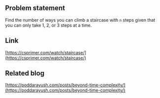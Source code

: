## Problem statement
Find the number of ways you can climb a staircase with `n` steps given that you can only take 1, 2, or 3 steps at a time.

## Link
[https://csprimer.com/watch/staircase/](https://csprimer.com/watch/staircase/)

## Related blog
[https://poddarayush.com/posts/beyond-time-complexity/](https://poddarayush.com/posts/beyond-time-complexity/)
